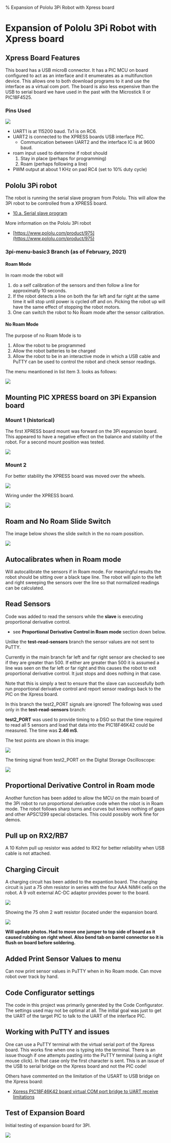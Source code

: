 % Expansion of Pololu 3Pi Robot with Xpress board

<!---
use 
skip  pandoc -s --toc -t html5 -c pandocbd.css README.pandoc.md -o index.html
pandoc -s --toc -t gfm README.pandoc.md -o README.md
-->

# Expansion of Pololu 3Pi Robot with Xpress board

## Xpress Board Features

This board has a USB microB connector. It has a PIC MCU on board configured to act as an interface and it enumerates as 
a multifunction device. This allows one to both download programs to it and use the interface as a virtual com port. The board
is also less expensive than the USB to serial board we have used in the past with the Microstick II or PIC18F4525.

### Pins Used

![](images/pins.png)

* UART1 is at 115200 baud. Tx1 is on RC6.
* UART2 is connected to the XPRESS boards USB interface PIC. 
    * Communication between UART2 and the interface IC is at 9600 baud.
* roam input used to determine if robot should
    1. Stay in place (perhaps for programming)
	2. Roam (perhaps following a line)
* PWM output at about 1 KHz on pad RC4 (set to 10% duty cycle)

## Pololu 3Pi robot

The robot is running the serial slave program from Pololu. This will allow the 3Pi robot to be 
controlled from a XPRESS board.

* [10.a. Serial slave program](https://www.pololu.com/docs/0J21/all#10.a)

More information on the Pololu 3Pi robot

* [https://www.pololu.com/product/975](https://www.pololu.com/product/975)

### 3pi-menu-basic3 Branch (as of February, 2021)

#### Roam Mode

In roam mode the robot will 

1.  do a self calibration of the sensors and then follow a line for approximatly 10 seconds. 
2.  If the robot detects a line on both the far left and far right at the same time it will stop until power is cycled off and on. 
    Picking the robot up will have the same effect of stopping the robot motors.
3.  One can switch the robot to No Roam mode after the sensor calibration.
	
#### No Roam Mode

The purpose of no Roam Mode is to

1. Allow the robot to be programmed
2. Allow the robot batteries to be charged
3. Allow the robot to be in an interactive mode in which a USB cable and PuTTY can be used to control the robot and check sensor readings.

The menu meantioned in list item 3. looks as follows:

![](images/menu-basic3.png)

## Mounting PIC XPRESS board on 3Pi Expansion board

### Mount 1 (historical)

The first XPRESS board mount was forward on the 3Pi expansion board. This appeared to have a negative effect on the balance and stability of
the robot. For a second mount position was tested.

![](images/xpress-mount1.jpg)

### Mount 2

For better stability the XPRESS board was moved over the wheels.

![](images/expansion-mounted-2-s.jpg)
  
Wiring under the XPRESS board.

![](images/expansion-wire-s.jpg)

## Roam and No Roam Slide Switch

The image below shows the slide switch in the no roam possition.
  
![](images/no_roam_s.jpg)

## Autocalibrates when in Roam mode

Will autocalibrate the sensors if in Roam mode. 
For meaningful results the robot should be sitting over a black tape line. The robot will spin to the left and right sweeping 
the sensors over the line so that normalized readings can be calculated.

## Read Sensors

Code was added to read the sensors while the **slave** is executing proportional derivative control. 

* see **Proportional Derivative Control in Roam mode** section down below.

Unlike the **test-read-sensors** branch the sensor values are not sent to PuTTY.

Currently in the main branch far left and far right sensor are checked to see if they are greater than 500. If either are greater than
500 it is assumed a line was seen on the far left or far right and this causes the robot to exit proportional derivative control. It just
stops and does nothing in that case. 

Note that this is simply a test to ensure that the slave can successfully both run proportional derivative control and report sensor 
readings back to the PIC on the Xpress board.


In this branch the test2_PORT signals are ignored! The following was used only in the **test-read-sensors** branch:

**test2_PORT** was used to provide timing to a DSO so that the time required to read all 5 sensors and load that data into the
PIC18F46K42 could be measured. The time was **2.46 mS**.

The test points are shown in this image:

![](images/time-test-point.jpg)

The timing signal from test2_PORT on the Digital Storage Oscilloscope:

![](images/time-read-sensors.jpg)

## Proportional Derivative Control in Roam mode

Another function has been added to allow the MCU on the main board of the 3Pi robot to run proportional derivative code 
when the robot is in Roam mode. The robot follows sharp turns and curves but knows nothing of gaps and other APSC1299 
special obstacles. This could possibly work fine for demos. 

## Pull up on RX2/RB7

A 10 Kohm pull up resistor was added to RX2 for better reliability when USB cable is not attached.  
  
## Charging Circuit

A charging circuit has been added to the expantion board. The charging circuit is just a 75 ohm resistor in series with the four AAA
NiMH cells on the robot. A 9 volt external AC-DC adaptor provides power to the board.

![](images/charging-sm.jpg)

Showing the 75 ohm 2 watt resistor (located under the expansion board.

![](images/charging-75ohm-sm.jpg)

**Will update photos. Had to move one jumper to top side of board as it caused rubbing on right wheel. Also bend tab on barrel connector
so it is flush on board before soldering.**
  
## Added Print Sensor Values to menu

Can now print sensor values in PuTTY when in No Roam mode. Can move robot over track by hand.  
  
## Code Configurator settings

The code in this project was primarily generated by the Code Configurator. The settings used may not be optimal at all. 
The initial goal was just to get the UART of the target PIC to talk to the UART of the interface PIC.

## Working with PuTTY and issues

One can use a PuTTY terminal with the virtual serial port of the Xpress board. This works fine when one is typing into the 
terminal. There is an issue though if one attempts pasting into the PuTTY terminal (using a right mouse click). In that case
only the first character is sent. This is an issue of the USB to serial bridge on the Xpress board and not the PIC code!

Others have commented on the limitation of the USART to USB bridge on the Xpress board:

* [Xpress PIC18F46K42 board virtual COM port bridge to UART receive limitations](https://www.microchip.com/forums/m1097510.aspx)

## Test of Expansion Board

Initial testing of expansion board for 3PI.

![](images/test-expansion-b.jpg)
